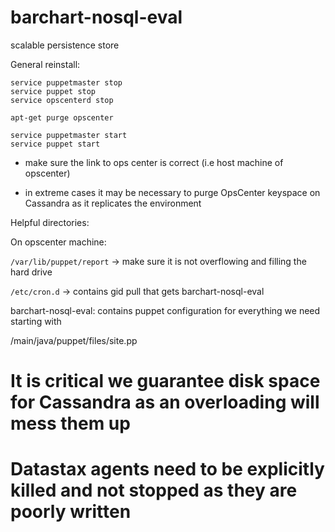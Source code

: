 barchart-nosql-eval
===================

scalable persistence store

General reinstall:

```
service puppetmaster stop
service puppet stop
service opscenterd stop

apt-get purge opscenter

service puppetmaster start
service puppet start

```

- make sure the link to ops center is correct (i.e host machine of opscenter)

- in extreme cases it may be necessary to purge OpsCenter keyspace on Cassandra as it replicates the environment

Helpful directories:

On opscenter machine:

`/var/lib/puppet/report` -> make sure it is not overflowing and filling the hard drive

`/etc/cron.d` -> contains gid pull that gets barchart-nosql-eval

barchart-nosql-eval: contains puppet configuration for everything we need starting with

/main/java/puppet/files/site.pp

# It is critical we guarantee disk space for Cassandra as an overloading will mess them up

# Datastax agents need to be explicitly killed and not stopped as they are poorly written
